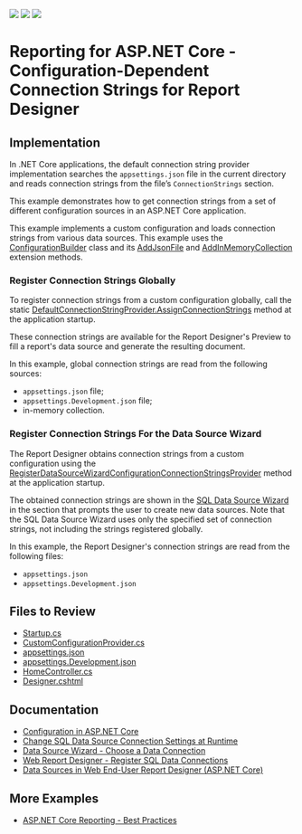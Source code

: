 <!-- default badges list -->
![](https://img.shields.io/endpoint?url=https://codecentral.devexpress.com/api/v1/VersionRange/167363651/22.2.2%2B)
[![](https://img.shields.io/badge/Open_in_DevExpress_Support_Center-FF7200?style=flat-square&logo=DevExpress&logoColor=white)](https://supportcenter.devexpress.com/ticket/details/T830472)
[![](https://img.shields.io/badge/📖_How_to_use_DevExpress_Examples-e9f6fc?style=flat-square)](https://docs.devexpress.com/GeneralInformation/403183)
<!-- default badges end -->
# Reporting for ASP.NET Core - Configuration-Dependent Connection Strings for Report Designer

## Implementation

In .NET Core applications, the default connection string provider implementation searches the `appsettings.json` file in the current directory and reads connection strings from the file’s `ConnectionStrings` section. 

This example demonstrates how to get connection strings from a set of different configuration sources in an ASP.NET Core application. 

This example implements a custom configuration and loads connection strings from various data sources. This example uses the [ConfigurationBuilder](https://learn.microsoft.com/en-us/dotnet/api/microsoft.extensions.configuration.configurationbuilder) class and its [AddJsonFile](https://docs.microsoft.com/en-us/dotnet/api/microsoft.extensions.configuration.jsonconfigurationextensions.addjsonfile) and [AddInMemoryCollection](https://learn.microsoft.com/en-us/dotnet/api/microsoft.extensions.configuration.memoryconfigurationbuilderextensions.addinmemorycollection) extension methods. 

### Register Connection Strings Globally

To register connection strings from a custom configuration globally, call the static [DefaultConnectionStringProvider.AssignConnectionStrings](https://docs.devexpress.com/CoreLibraries/DevExpress.DataAccess.DefaultConnectionStringProvider.AssignConnectionStrings.overloads) method at the application startup.

These connection strings are available for the Report Designer's Preview to fill a report's data source and generate the resulting document.

In this example, global connection strings are read from the following sources:

* `appsettings.json` file;
* `appsettings.Development.json` file;
* in-memory collection.

### Register Connection Strings For the Data Source Wizard

The Report Designer obtains connection strings from a custom configuration using the [RegisterDataSourceWizardConfigurationConnectionStringsProvider](https://docs.devexpress.com/XtraReports/DevExpress.AspNetCore.Reporting.ReportDesignerConfigurationBuilder.RegisterDataSourceWizardConfigurationConnectionStringsProvider(IConfigurationSection)) method at the application startup.

The obtained connection strings are shown in the [SQL Data Source Wizard](https://docs.devexpress.com/XtraReports/114093/create-end-user-reporting-applications/web-reporting/asp-net-webforms-reporting/end-user-report-designer/gui/wizards/sql-data-source-wizard) in the section that prompts the user to create new data sources. Note that the SQL Data Source Wizard uses only the specified set of connection strings, not including the strings registered globally.

In this example, the Report Designer's connection strings are read from the following files:

* `appsettings.json` 
* `appsettings.Development.json`

## Files to Review

- [Startup.cs](DXReportingCustomConnectionString/Startup.cs)
- [CustomConfigurationProvider.cs](DXReportingCustomConnectionString/Services/CustomConfigurationProvider.cs)
- [appsettings.json](DXReportingCustomConnectionString/appsettings.json)
- [appsettings.Development.json](DXReportingCustomConnectionString/appsettings.Development.json)
- [HomeController.cs](DXReportingCustomConnectionString/Controllers/HomeController.cs)
- [Designer.cshtml](DXReportingCustomConnectionString/Views/Home/Designer.cshtml)

## Documentation

- [Configuration in ASP.NET Core](https://learn.microsoft.com/en-us/aspnet/core/fundamentals/configuration)
- [Change SQL Data Source Connection Settings at Runtime](https://docs.devexpress.com/XtraReports/401898/detailed-guide-to-devexpress-reporting/bind-reports-to-data/sql-database/change-sql-datasource-connection-settings-at-runtime)
- [Data Source Wizard - Choose a Data Connection](https://docs.devexpress.com/XtraReports/117578/web-reporting/gui/wizards/data-source-wizard-popup/add-a-new-data-source/choose-a-data-connection)
- [Web Report Designer - Register SQL Data Connections](https://docs.devexpress.com/XtraReports/400207/web-reporting/asp-net-mvc-reporting/end-user-report-designer-in-asp-net-mvc-applications/bind-to-data/register-sql-data-connections)
- [Data Sources in Web End-User Report Designer (ASP.NET Core)](https://docs.devexpress.com/XtraReports/401896/web-reporting/asp-net-core-reporting/end-user-report-designer-in-asp-net-applications/use-data-sources-and-connections)

## More Examples

- [ASP.NET Core Reporting - Best Practices](https://github.com/DevExpress-Examples/AspNetCore.Reporting.BestPractices)

